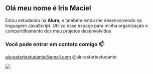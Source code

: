 ## Olá meu nome é Iris Maciel
Estou estudando na **Alura**,
e também estou me desenvolvendo na linguagem JavaScript.
Utilizo esse espaço para minha organização e compartilhamento dos meu projetos desenvolvidos

### Você pode entrar em contato comigo 📫
alurastartestudante@email.com
@alurastartestudante

![ ](https://dead-characters.fandom.com/wiki/Allura_(Legendary_Defender))
